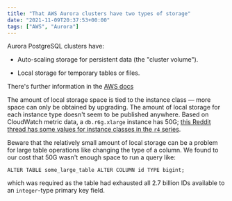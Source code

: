 ```yaml
---
title: "That AWS Aurora clusters have two types of storage"
date: "2021-11-09T20:37:53+00:00"
tags: ["AWS", "Aurora"]
---
```


Aurora PostgreSQL clusters have:

- Auto-scaling storage for persistent data (the "cluster volume").

- Local storage for temporary tables or files.

There's further information in the
[AWS docs](https://aws.amazon.com/premiumsupport/knowledge-center/postgresql-aurora-storage-issue/)

The amount of local storage space is tied to the instance class — more space can
only be obtained by upgrading. The amount of local storage for each instance
type doesn't seem to be published anywhere. Based on CloudWatch metric data, a
`db.r6g.xlarge` instance has 50G;
[this Reddit thread has some values for instance classes in the `r4` series](https://www.reddit.com/r/aws/comments/a0y3ib/aurora_db_how_much_local_instance_storage_for/).

Beware that the relatively small amount of local storage can be a problem for
large table operations like changing the type of a column. We found to our cost
that 50G wasn't enough space to run a query like:

```
ALTER TABLE some_large_table ALTER COLUMN id TYPE bigint;
```

which was required as the table had exhausted all 2.7 billion IDs available to
an `integer`-type primary key field.
